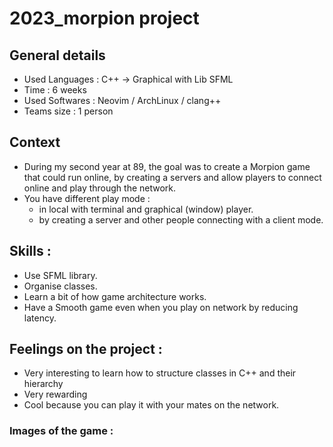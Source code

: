 # 2023_morpion project

## General details
- Used Languages : C++ -> Graphical with Lib SFML
- Time : 6 weeks
- Used Softwares : Neovim / ArchLinux / clang++
- Teams size : 1 person

## Context
- During my second year at 89, the goal was to create a Morpion game that could run online, by creating a servers and allow players to connect online and play through the network.
- You have different play mode : 
  - in local with terminal and graphical (window) player.
  - by creating a server and other people connecting with a client mode.

## Skills : 
- Use SFML library.
- Organise classes.
- Learn a bit of how game architecture works.
- Have a Smooth game even when you play on network by reducing latency.

## Feelings on the project :
- Very interesting to learn how to structure classes in C++ and their hierarchy
- Very rewarding
- Cool because you can play it with your mates on the network.

### Images of the game :
